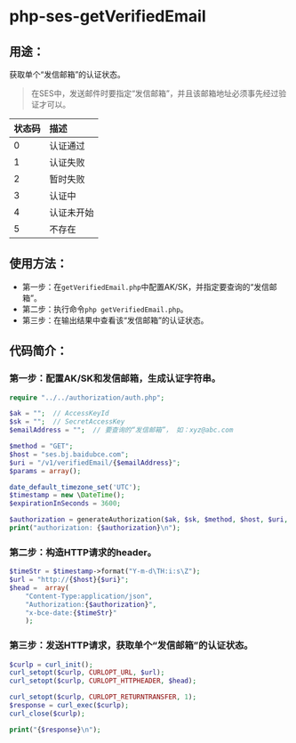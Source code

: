 # php-ses-getVerifiedEmail

## 用途：

获取单个“发信邮箱”的认证状态。

> 在SES中，发送邮件时要指定“发信邮箱”，并且该邮箱地址必须事先经过验证才可以。

| 状态码 | 描述 |
| :-- | :-- |
| 0 | 认证通过 |
| 1 | 认证失败 |
| 2 | 暂时失败 |
| 3 | 认证中 |
| 4 | 认证未开始 |
| 5 | 不存在 |


## 使用方法：

* 第一步：在`getVerifiedEmail.php`中配置AK/SK，并指定要查询的“发信邮箱”。
* 第二步：执行命令`php getVerifiedEmail.php`。
* 第三步：在输出结果中查看该“发信邮箱”的认证状态。

## 代码简介：

### 第一步：配置AK/SK和发信邮箱，生成认证字符串。

```php
require "../../authorization/auth.php";

$ak = "";  // AccessKeyId
$sk = "";  // SecretAccessKey
$emailAddress = "";  // 要查询的“发信邮箱”， 如：xyz@abc.com

$method = "GET";
$host = "ses.bj.baidubce.com";
$uri = "/v1/verifiedEmail/{$emailAddress}";
$params = array();

date_default_timezone_set('UTC');
$timestamp = new \DateTime();
$expirationInSeconds = 3600;

$authorization = generateAuthorization($ak, $sk, $method, $host, $uri, $params, $timestamp, $expirationInSeconds);
print("authorization: {$authorization}\n");
```

### 第二步：构造HTTP请求的header。

```php
$timeStr = $timestamp->format("Y-m-d\TH:i:s\Z");
$url = "http://{$host}{$uri}";
$head =  array(
    "Content-Type:application/json",
    "Authorization:{$authorization}",
    "x-bce-date:{$timeStr}"
    );
```

### 第三步：发送HTTP请求，获取单个“发信邮箱”的认证状态。

```php
$curlp = curl_init();
curl_setopt($curlp, CURLOPT_URL, $url);
curl_setopt($curlp, CURLOPT_HTTPHEADER, $head);

curl_setopt($curlp, CURLOPT_RETURNTRANSFER, 1);
$response = curl_exec($curlp);
curl_close($curlp);

print("{$response}\n");
```